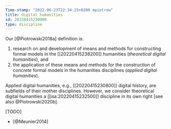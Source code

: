```yaml
---
Time-stamp: "2022-06-23T22:34:25+0200 mpiotrow"
title: digital humanities
id: 20220415230900
type: discipline
---
```


Our [@Piotrowski2018a] definition is:

1. research on and development of means and methods for constructing formal models in the [[20220415238200]] humanities (*theoretical digital humanities*), and
2. the application of these means and methods for the construction of *concrete* formal models in the humanities disciplines (*applied digital humanities*).

Applied digital humanities, e.g., [[20220415230800]] digital history, are subfields of their mother disciplines.  However, we consider theoretical digital humanities a [[isa:20220415232500]] discipline in its own right [see also @Piotrowski2020b].

[TODO]

- [@Meunier2014]
